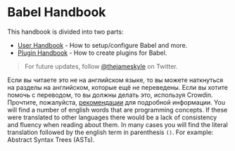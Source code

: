# Babel Handbook

This handbook is divided into two parts:

  * [User Handbook](user-handbook.md) - How to setup/configure Babel and more.
  * [Plugin Handbook](plugin-handbook.md) - How to create plugins for Babel.

> For future updates, follow [@thejameskyle](https://twitter.com/thejameskyle) on Twitter.

Если вы читаете это не на английском языке, то вы можете наткнуться на разделы на английском, которые ещё не переведены. Если вы хотите помочь с переводом, то вы должны делать это, используя Crowdin. Прочтите, пожалуйста, [рекомендации](/CONTRIBUTING.md) для подробной информации. You will find a number of english words that are programming concepts. If these were translated to other languages there would be a lack of consistency and fluency when reading about them. In many cases you will find the literal translation followed by the english term in parenthesis `()`. For example: Abstract Syntax Trees (ASTs).